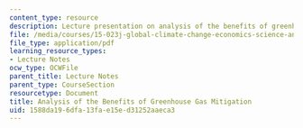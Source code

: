 ```yaml
---
content_type: resource
description: Lecture presentation on analysis of the benefits of greenhouse gas mitigation.
file: /media/courses/15-023j-global-climate-change-economics-science-and-policy-spring-2008/1588da196dfa13fae15ed31252aaeca3_lec13.pdf
file_type: application/pdf
learning_resource_types:
- Lecture Notes
ocw_type: OCWFile
parent_title: Lecture Notes
parent_type: CourseSection
resourcetype: Document
title: Analysis of the Benefits of Greenhouse Gas Mitigation
uid: 1588da19-6dfa-13fa-e15e-d31252aaeca3
---
```

